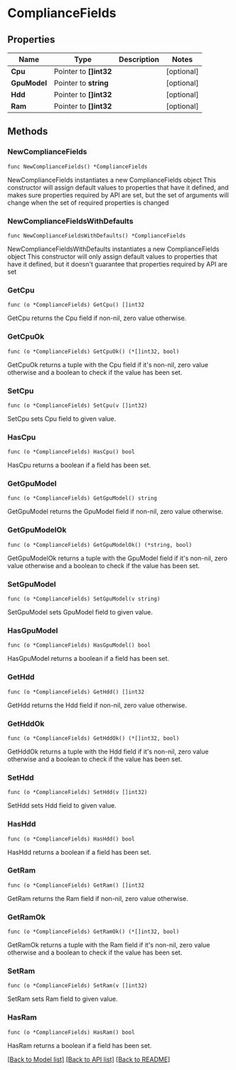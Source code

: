# ComplianceFields

## Properties

Name | Type | Description | Notes
------------ | ------------- | ------------- | -------------
**Cpu** | Pointer to **[]int32** |  | [optional] 
**GpuModel** | Pointer to **string** |  | [optional] 
**Hdd** | Pointer to **[]int32** |  | [optional] 
**Ram** | Pointer to **[]int32** |  | [optional] 

## Methods

### NewComplianceFields

`func NewComplianceFields() *ComplianceFields`

NewComplianceFields instantiates a new ComplianceFields object
This constructor will assign default values to properties that have it defined,
and makes sure properties required by API are set, but the set of arguments
will change when the set of required properties is changed

### NewComplianceFieldsWithDefaults

`func NewComplianceFieldsWithDefaults() *ComplianceFields`

NewComplianceFieldsWithDefaults instantiates a new ComplianceFields object
This constructor will only assign default values to properties that have it defined,
but it doesn't guarantee that properties required by API are set

### GetCpu

`func (o *ComplianceFields) GetCpu() []int32`

GetCpu returns the Cpu field if non-nil, zero value otherwise.

### GetCpuOk

`func (o *ComplianceFields) GetCpuOk() (*[]int32, bool)`

GetCpuOk returns a tuple with the Cpu field if it's non-nil, zero value otherwise
and a boolean to check if the value has been set.

### SetCpu

`func (o *ComplianceFields) SetCpu(v []int32)`

SetCpu sets Cpu field to given value.

### HasCpu

`func (o *ComplianceFields) HasCpu() bool`

HasCpu returns a boolean if a field has been set.

### GetGpuModel

`func (o *ComplianceFields) GetGpuModel() string`

GetGpuModel returns the GpuModel field if non-nil, zero value otherwise.

### GetGpuModelOk

`func (o *ComplianceFields) GetGpuModelOk() (*string, bool)`

GetGpuModelOk returns a tuple with the GpuModel field if it's non-nil, zero value otherwise
and a boolean to check if the value has been set.

### SetGpuModel

`func (o *ComplianceFields) SetGpuModel(v string)`

SetGpuModel sets GpuModel field to given value.

### HasGpuModel

`func (o *ComplianceFields) HasGpuModel() bool`

HasGpuModel returns a boolean if a field has been set.

### GetHdd

`func (o *ComplianceFields) GetHdd() []int32`

GetHdd returns the Hdd field if non-nil, zero value otherwise.

### GetHddOk

`func (o *ComplianceFields) GetHddOk() (*[]int32, bool)`

GetHddOk returns a tuple with the Hdd field if it's non-nil, zero value otherwise
and a boolean to check if the value has been set.

### SetHdd

`func (o *ComplianceFields) SetHdd(v []int32)`

SetHdd sets Hdd field to given value.

### HasHdd

`func (o *ComplianceFields) HasHdd() bool`

HasHdd returns a boolean if a field has been set.

### GetRam

`func (o *ComplianceFields) GetRam() []int32`

GetRam returns the Ram field if non-nil, zero value otherwise.

### GetRamOk

`func (o *ComplianceFields) GetRamOk() (*[]int32, bool)`

GetRamOk returns a tuple with the Ram field if it's non-nil, zero value otherwise
and a boolean to check if the value has been set.

### SetRam

`func (o *ComplianceFields) SetRam(v []int32)`

SetRam sets Ram field to given value.

### HasRam

`func (o *ComplianceFields) HasRam() bool`

HasRam returns a boolean if a field has been set.


[[Back to Model list]](../README.md#documentation-for-models) [[Back to API list]](../README.md#documentation-for-api-endpoints) [[Back to README]](../README.md)


